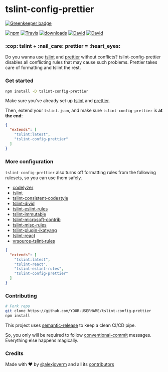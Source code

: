 # tslint-config-prettier

[![Greenkeeper badge](https://badges.greenkeeper.io/alexjoverm/tslint-config-prettier.svg)](https://greenkeeper.io/)

[![npm](https://img.shields.io/npm/v/tslint-config-prettier.svg)](https://www.npmjs.com/package/tslint-config-prettier)
[![Travis](https://img.shields.io/travis/alexjoverm/tslint-config-prettier.svg)](https://travis-ci.org/alexjoverm/tslint-config-prettier)
[![downloads](https://img.shields.io/npm/dm/tslint-config-prettier.svg)](https://www.npmjs.com/package/tslint-config-prettier)
[![David](https://img.shields.io/david/alexjoverm/tslint-config-prettier.svg)]()
[![David](https://img.shields.io/david/dev/alexjoverm/tslint-config-prettier.svg)]()

<h3> :cop: tslint  +  :nail_care: prettier = :heart_eyes: </h3>

Do you wanna use [tslint](https://palantir.github.io/tslint/) and [prettier](https://github.com/prettier/prettier) without conflicts? tslint-config-prettier disables all conflicting rules that may cause such problems. Prettier takes care of formatting and tslint the rest.

### Get started

```bash
npm install -D tslint-config-prettier
```

Make sure you've already set up [tslint](https://palantir.github.io/tslint/) and [prettier](https://github.com/prettier/prettier).

Then, extend your `tslint.json`, and make sure `tslint-config-prettier` is **at the end**:

```json
{
  "extends": [
    "tslint:latest",
    "tslint-config-prettier"
  ]
}
```

### More configuration

`tslint-config-prettier` also turns off formatting rules from the following rulesets, so you can use them safely.

- [codelyzer](https://github.com/mgechev/codelyzer)
- [tslint](https://github.com/palantir/tslint)
- [tslint-consistent-codestyle](https://github.com/ajafff/tslint-consistent-codestyle)
- [tslint-divid](https://github.com/jonaskello/tslint-divid)
- [tslint-eslint-rules](https://github.com/buzinas/tslint-eslint-rules)
- [tslint-immutable](https://github.com/jonaskello/tslint-immutable)
- [tslint-microsoft-contrib](https://github.com/Microsoft/tslint-microsoft-contrib)
- [tslint-misc-rules](https://github.com/jwbay/tslint-misc-rules)
- [tslint-plugin-ikatyang](https://github.com/ikatyang/tslint-plugin-ikatyang)
- [tslint-react](https://github.com/palantir/tslint-react)
- [vrsource-tslint-rules](https://github.com/vrsource/vrsource-tslint-rules)

```json
{
  "extends": [
    "tslint:latest",
    "tslint-react",
    "tslint-eslint-rules",
    "tslint-config-prettier"
  ]
}
```


### Contributing

```bash
# Fork repo
git clone https://github.com/YOUR-USERNAME/tslint-config-prettier
npm install
```

This project uses [semantic-release](https://github.com/semantic-release/semantic-release) to keep a clean CI/CD pipe.

So, you only will be required to follow [conventional-commit](https://github.com/commitizen/conventional-commit-types) messages. Everything else happens magically.

### Credits

Made with :heart: by [@alexjoverm](https://twitter.com/alexjoverm) and all its [contributors](https://github.com/alexjoverm/tslint-config-prettier/graphs/contributors)
